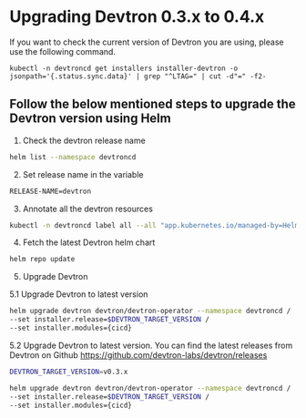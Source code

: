 # Upgrading Devtron 0.3.x to 0.4.x

If you want to check the current version of Devtron you are using, please use the following command.

```
kubectl -n devtroncd get installers installer-devtron -o jsonpath='{.status.sync.data}' | grep "^LTAG=" | cut -d"=" -f2-
```

## Follow the below mentioned steps to upgrade the Devtron version using Helm

1. Check the devtron release name
```bash
helm list --namespace devtroncd
```

2. Set release name in the variable
```bash
RELEASE-NAME=devtron
```

3. Annotate all the devtron resources

```bash
kubectl -n devtroncd label all --all "app.kubernetes.io/managed-by=Helm" && kubectl -n devtroncd annotate all --all "meta.helm.sh/release-name=$RELEASE_NAME" "meta.helm.sh/release-namespace=devtroncd"
```

4. Fetch the latest Devtron helm chart

```bash
helm repo update
```

5. Upgrade Devtron 

5.1 Upgrade Devtron to latest version

```bash
helm upgrade devtron devtron/devtron-operator --namespace devtroncd /
--set installer.release=$DEVTRON_TARGET_VERSION /
--set installer.modules={cicd}
```

5.2 Upgrade Devtron to latest version. You can find the latest releases from Devtron on Github https://github.com/devtron-labs/devtron/releases

```bash
DEVTRON_TARGET_VERSION=v0.3.x

helm upgrade devtron devtron/devtron-operator --namespace devtroncd /
--set installer.release=$DEVTRON_TARGET_VERSION /
--set installer.modules={cicd}
```
